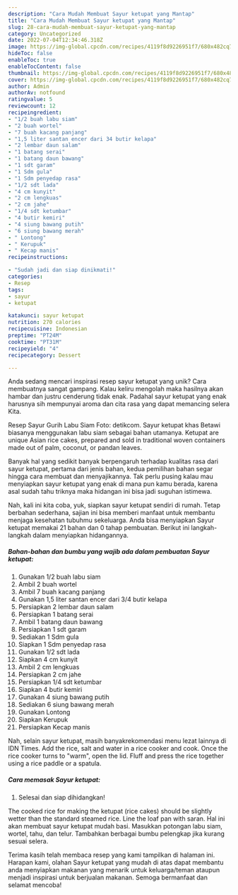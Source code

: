 ```yaml
---
description: "Cara Mudah Membuat Sayur ketupat yang Mantap"
title: "Cara Mudah Membuat Sayur ketupat yang Mantap"
slug: 28-cara-mudah-membuat-sayur-ketupat-yang-mantap
category: Uncategorized
date: 2022-07-04T12:34:46.318Z
image: https://img-global.cpcdn.com/recipes/4119f8d9226951f7/680x482cq70/sayur-ketupat-foto-resep-utama.jpg
hideToc: false
enableToc: true
enableTocContent: false
thumbnail: https://img-global.cpcdn.com/recipes/4119f8d9226951f7/680x482cq70/sayur-ketupat-foto-resep-utama.jpg
cover: https://img-global.cpcdn.com/recipes/4119f8d9226951f7/680x482cq70/sayur-ketupat-foto-resep-utama.jpg
author: Admin
authorAv: notfound
ratingvalue: 5
reviewcount: 12
recipeingredient:
- "1/2 buah labu siam"
- "2 buah wortel"
- "7 buah kacang panjang"
- "1,5 liter santan encer dari 34 butir kelapa"
- "2 lembar daun salam"
- "1 batang serai"
- "1 batang daun bawang"
- "1 sdt garam"
- "1 Sdm gula"
- "1 Sdm penyedap rasa"
- "1/2 sdt lada"
- "4 cm kunyit"
- "2 cm lengkuas"
- "2 cm jahe"
- "1/4 sdt ketumbar"
- "4 butir kemiri"
- "4 siung bawang putih"
- "6 siung bawang merah"
- " Lontong"
- " Kerupuk"
- " Kecap manis"
recipeinstructions:

- "Sudah jadi dan siap dinikmati!"
categories:
- Resep
tags:
- sayur
- ketupat

katakunci: sayur ketupat 
nutrition: 270 calories
recipecuisine: Indonesian
preptime: "PT24M"
cooktime: "PT31M"
recipeyield: "4"
recipecategory: Dessert

---
```





Anda sedang mencari inspirasi resep sayur ketupat yang unik? Cara membuatnya sangat gampang. Kalau keliru mengolah maka hasilnya akan hambar dan justru cenderung tidak enak. Padahal sayur ketupat yang enak harusnya sih mempunyai aroma dan cita rasa yang dapat memancing selera Kita.





Resep Sayur Gurih Labu Siam Foto: detikcom. Sayur ketupat khas Betawi biasanya menggunakan labu siam sebagai bahan utamanya. Ketupat are unique Asian rice cakes, prepared and sold in traditional woven containers made out of palm, coconut, or pandan leaves.

Banyak hal yang sedikit banyak berpengaruh terhadap kualitas rasa dari sayur ketupat, pertama dari jenis bahan, kedua pemilihan bahan segar hingga cara membuat dan menyajikannya. Tak perlu pusing kalau mau menyiapkan sayur ketupat yang enak di mana pun kamu berada, karena asal sudah tahu triknya maka hidangan ini bisa jadi suguhan istimewa.






Nah, kali ini kita coba, yuk, siapkan sayur ketupat sendiri di rumah. Tetap berbahan sederhana, sajian ini bisa memberi manfaat untuk membantu menjaga kesehatan tubuhmu sekeluarga. Anda bisa menyiapkan Sayur ketupat memakai 21 bahan dan 0 tahap pembuatan. Berikut ini langkah-langkah dalam menyiapkan hidangannya.

<!--inarticleads1-->

##### Bahan-bahan dan bumbu yang wajib ada dalam pembuatan Sayur ketupat:

1. Gunakan 1/2 buah labu siam
1. Ambil 2 buah wortel
1. Ambil 7 buah kacang panjang
1. Gunakan 1,5 liter santan encer dari 3/4 butir kelapa
1. Persiapkan 2 lembar daun salam
1. Persiapkan 1 batang serai
1. Ambil 1 batang daun bawang
1. Persiapkan 1 sdt garam
1. Sediakan 1 Sdm gula
1. Siapkan 1 Sdm penyedap rasa
1. Gunakan 1/2 sdt lada
1. Siapkan 4 cm kunyit
1. Ambil 2 cm lengkuas
1. Persiapkan 2 cm jahe
1. Persiapkan 1/4 sdt ketumbar
1. Siapkan 4 butir kemiri
1. Gunakan 4 siung bawang putih
1. Sediakan 6 siung bawang merah
1. Gunakan  Lontong
1. Siapkan  Kerupuk
1. Persiapkan  Kecap manis


Nah, selain sayur ketupat, masih banyakrekomendasi menu lezat lainnya di IDN Times. Add the rice, salt and water in a rice cooker and cook. Once the rice cooker turns to &#34;warm&#34;, open the lid. Fluff and press the rice together using a rice paddle or a spatula. 

<!--inarticleads2-->

##### Cara memasak Sayur ketupat:


1. Selesai dan siap dihidangkan!

The cooked rice for making the ketupat (rice cakes) should be slightly wetter than the standard steamed rice. Line the loaf pan with saran. Hal ini akan membuat sayur ketupat mudah basi. Masukkan potongan labu siam, wortel, tahu, dan telur. Tambahkan berbagai bumbu pelengkap jika kurang sesuai selera. 

Terima kasih telah membaca resep yang kami tampilkan di halaman ini. Harapan kami, olahan Sayur ketupat yang mudah di atas dapat membantu anda menyiapkan makanan yang menarik untuk keluarga/teman ataupun menjadi inspirasi untuk berjualan makanan. Semoga bermanfaat dan selamat mencoba!
